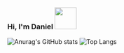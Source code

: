 ### Hi, I'm Daniel <img src="https://octodex.github.com/images/spidertocat.png" width="50">


![Anurag's GitHub stats](https://github-readme-stats.vercel.app/api?username=dczinil&theme=dracula) ![Top Langs](https://github-readme-stats.vercel.app/api/top-langs/?username=dczinil&layout=compact&theme=dracula)
